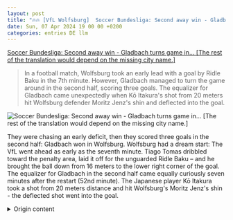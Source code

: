```yaml
---
layout: post
title: "🔥🔥 [VfL Wolfsburg]  Soccer Bundesliga: Second away win - Gladbach turns game in... [The rest of the translation would depend on the missing city name.]"
date: Sun, 07 Apr 2024 19 00 00 +0200
categories: entries DE llm
---
```

[ Soccer Bundesliga: Second away win - Gladbach turns game in... [The rest of the translation would depend on the missing city name.]](https://www.spiegel.de/sport/fussball/fussball-bundesliga-borussia-moenchengladbach-dreht-spiel-gegen-vfl-wolfsburg-a-1ce1a61c-4332-4b2e-a6f7-47c871296333)

> In a football match, Wolfsburg took an early lead with a goal by Ridle Baku in the 7th minute. However, Gladbach managed to turn the game around in the second half, scoring three goals. The equalizer for Gladbach came unexpectedly when Kō Itakura's shot from 20 meters hit Wolfsburg defender Moritz Jenz's shin and deflected into the goal.

![ Soccer Bundesliga: Second away win - Gladbach turns game in... [The rest of the translation would depend on the missing city name.]](https://cdn.prod.www.spiegel.de/images/f948a3b7-0620-49b7-bbad-86ec626e1ecc_w1200_r1.778_fpx47_fpy35.jpg)

 They were chasing an early deficit, then they scored three goals in the second half: Gladbach won in Wolfsburg.
Wolfsburg had a dream start: The VfL went ahead as early as the seventh minute. Tiago Tomas dribbled toward the penalty area, laid it off for the unguarded Ridle Baku – and he brought the ball down from 16 meters to the lower right corner of the goal.
The equalizer for Gladbach in the second half came equally curiously seven minutes after the restart (52nd minute). The Japanese player Kō Itakura took a shot from 20 meters distance and hit Wolfsburg's Moritz Jenz's shin - the deflected shot went into the goal.

<details>
  <summary>Origin content</summary>
  ---
layout: post
title: "🔥🔥 [VfL Wolfsburg] Fußball-Bundesliga: Zweiter Auswärtssieg – Gladbach dreht Spiel in ..."
date: Sun, 07 Apr 2024 19:00:00 +0200
categories: entries DE
---
[Fußball-Bundesliga: Zweiter Auswärtssieg – Gladbach dreht Spiel in ...](https://www.spiegel.de/sport/fussball/fussball-bundesliga-borussia-moenchengladbach-dreht-spiel-gegen-vfl-wolfsburg-a-1ce1a61c-4332-4b2e-a6f7-47c871296333)

![Fußball-Bundesliga: Zweiter Auswärtssieg – Gladbach dreht Spiel in ...](https://cdn.prod.www.spiegel.de/images/f948a3b7-0620-49b7-bbad-86ec626e1ecc_w1200_r1.778_fpx47_fpy35.jpg)

Sie liefen einem frühen Rückstand hinterher, dann gelangen ihnen drei Tore in Halbzeit zwei: Gladbach hat in Wolfsburg gewonnen.

Wolfsburg erwischte einen Traumstart: Bereits in der siebten Minute ging der VfL in Führung. Tiago Tomas dribbelte an den Strafraum heran, legte ab auf den unbewachten Ridle Baku – und der brachte den Ball aus 16 Metern rechts unten im Tor unter.

Kurioserweise fiel der Ausgleich für Gladbach in der zweiten Hälfte ebenfalls sieben Minuten nach Wiederanpfiff (52.). Der Japaner Kō Itakura zog aus 20 Metern Entfernung ab und traf dabei die Wade von Wolfsburgs Moritz Jenz – der abgefälschte Schuss ging ins Tor.


</details>
